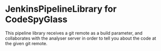# JenkinsPipelineLibrary for CodeSpyGlass

This pipeline library receives a git remote as a build parameter,
and collaborates with the analyser server in order to tell you about the code
at the given git remote.
